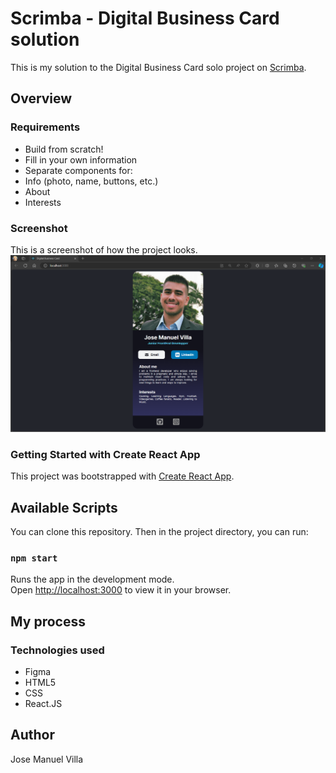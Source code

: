 # Scrimba - Digital Business Card solution
This is my solution to the Digital Business Card solo project on [Scrimba](https://v2.scrimba.com/learn-react-c0e).

## Overview

### Requirements
- Build from scratch!
- Fill in your own information
- Separate components for:
 - Info (photo, name, buttons, etc.)
 - About
 - Interests

### Screenshot
This is a screenshot of how the project looks.
![screenshot](/src/assets/screenshot.png)

### Getting Started with Create React App
This project was bootstrapped with [Create React App](https://github.com/facebook/create-react-app).

## Available Scripts

You can clone this repository. Then in the project directory, you can run:

### `npm start`

Runs the app in the development mode.\
Open [http://localhost:3000](http://localhost:3000) to view it in your browser.

## My process

### Technologies used

- Figma
- HTML5
- CSS
- React.JS

## Author
Jose Manuel Villa 